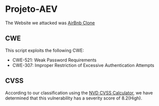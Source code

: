 # Projeto-AEV

The Website we attacked was [AirBnb Clone](github.com/AMS006/AirBnbClone/)

## CWE

This script exploits the following CWE:
+ CWE-521: Weak Password Requirements
+ CWE-307: Improper Restriction of Excessive Authentication Attempts

## CVSS

According to our classification using the [NVD CVSS Calculator](https://nvd.nist.gov/vuln-metrics/cvss/v3-calculator), we have determined that this vulnerability has a severity score of 8.2(High).

